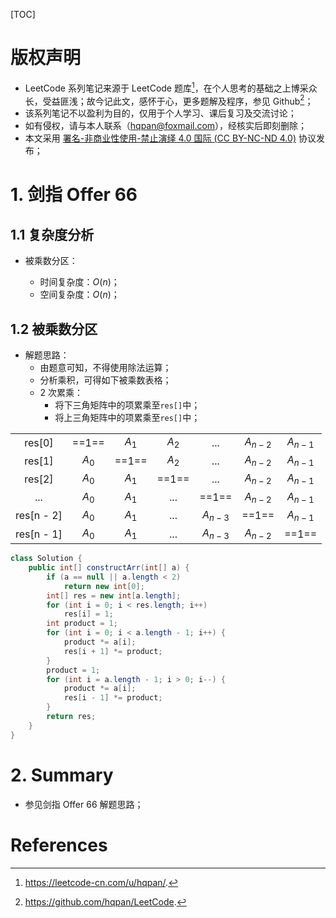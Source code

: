 [TOC]

# 版权声明

- LeetCode 系列笔记来源于 LeetCode 题库[^1]，在个人思考的基础之上博采众长，受益匪浅；故今记此文，感怀于心，更多题解及程序，参见 Github[^2]；
- 该系列笔记不以盈利为目的，仅用于个人学习、课后复习及交流讨论；
- 如有侵权，请与本人联系（hqpan@foxmail.com），经核实后即刻删除；
- 本文采用 [署名-非商业性使用-禁止演绎 4.0 国际 (CC BY-NC-ND 4.0)](https://creativecommons.org/licenses/by-nc-nd/4.0/deed.zh) 协议发布；

# 1. 剑指 Offer 66

## 1.1 复杂度分析

- 被乘数分区：
  
  - 时间复杂度：$O(n)$；
  - 空间复杂度：$O(n)$；

## 1.2 被乘数分区

- 解题思路：
  - 由题意可知，不得使用除法运算；
  - 分析乘积，可得如下被乘数表格；
  - 2 次累乘：
    - 将下三角矩阵中的项累乘至`res[]`中；
    - 将上三角矩阵中的项累乘至`res[]`中；

|            |       |       |       |           |           |           |
| :--------: | :---: | :---: | :---: | :-------: | :-------: | :-------: |
|   res[0]   | ==1== | $A_1$ | $A_2$ |    ...    | $A_{n-2}$ | $A_{n-1}$ |
|   res[1]   | $A_0$ | ==1== | $A_2$ |    ...    | $A_{n-2}$ | $A_{n-1}$ |
|   res[2]   | $A_0$ | $A_1$ | ==1== |    ...    | $A_{n-2}$ | $A_{n-1}$ |
|    ...     | $A_0$ | $A_1$ |  ...  |   ==1==   | $A_{n-2}$ | $A_{n-1}$ |
| res[n - 2] | $A_0$ | $A_1$ |  ...  | $A_{n-3}$ |   ==1==   | $A_{n-1}$ |
| res[n - 1] | $A_0$ | $A_1$ |  ...  | $A_{n-3}$ | $A_{n-2}$ |   ==1==   |



```java
class Solution {
    public int[] constructArr(int[] a) {
        if (a == null || a.length < 2)
            return new int[0];
        int[] res = new int[a.length];
        for (int i = 0; i < res.length; i++)
            res[i] = 1;
        int product = 1;
        for (int i = 0; i < a.length - 1; i++) {
            product *= a[i];
            res[i + 1] *= product;
        }
        product = 1;
        for (int i = a.length - 1; i > 0; i--) {
            product *= a[i];
            res[i - 1] *= product;
        }
        return res;
    }
}
```

# 2. Summary

- 参见剑指 Offer 66 解题思路；

# References

[^1]: https://leetcode-cn.com/u/hqpan/.
[^2]: https://github.com/hqpan/LeetCode.